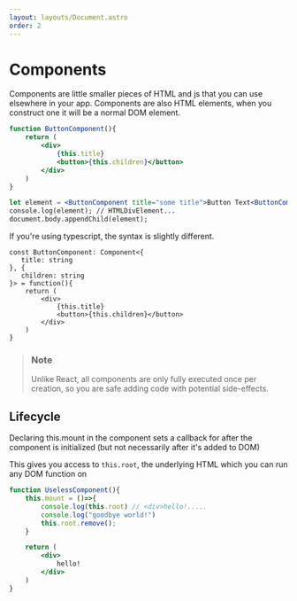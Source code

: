 ```yaml
---
layout: layouts/Document.astro
order: 2
---
```


# Components

Components are little smaller pieces of HTML and js that you can use elsewhere in your app. Components are also HTML elements, when you construct one it will be a normal DOM element.

```jsx
function ButtonComponent(){
    return (
        <div>
            {this.title}
            <button>{this.children}</button>
        </div>
    )
}

let element = <ButtonComponent title="some title">Button Text<ButtonComponent/>;
console.log(element); // HTMLDivElement...
document.body.appendChild(element);
```

If you're using typescript, the syntax is slightly different.
```tsx
const ButtonComponent: Component<{
   title: string
}, {
   children: string
}> = function(){
    return (
        <div>
            {this.title}
            <button>{this.children}</button>
        </div>
    )
}
```
> ### Note
> Unlike React, all components are only fully executed once per creation, so you are safe adding code with potential side-effects.

## Lifecycle
Declaring this.mount in the component sets a callback for after the component is initialized (but not necessarily after it's added to DOM) 

This gives you access to `this.root`, the underlying HTML which you can run any DOM function on
```jsx
function UselessComponent(){
    this.mount = ()=>{
        console.log(this.root) // <div>hello!.....
        console.log("goodbye world!")
        this.root.remove();
    }

    return (
        <div>
            hello!
        </div>
    )
}
```
